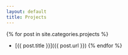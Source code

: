 ```yaml
---
layout: default
title: Projects 
---
```



{% for post in site.categories.projects %}
  * [{{ post.title }}]({{ post.url }})
{% endfor %}

